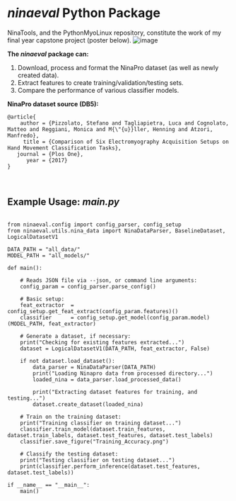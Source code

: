 # *ninaeval* Python Package

NinaTools, and the PythonMyoLinux repository, constitute the work of my final year capstone project (poster below).
![image](https://drive.google.com/uc?export=view&id=1tMUZbA5dVqKowB9Ruh7uCwTAUb2KQM0H)



**The *ninaeval* package can:**

1. Download, process and format the NinaPro dataset (as well as newly created data).
2. Extract features to create training/validation/testing sets.
3. Compare the performance of various classifier models.

**NinaPro dataset source (DB5):**
```
@article{
    author = {Pizzolato, Stefano and Tagliapietra, Luca and Cognolato, Matteo and Reggiani, Monica and M{\"{u}}ller, Henning and Atzori, Manfredo},
     title = {Comparison of Six Electromyography Acquisition Setups on Hand Movement Classification Tasks},
   journal = {Plos One},
      year = {2017}
}
```
&nbsp;


## Example Usage: *main.py*
```

from ninaeval.config import config_parser, config_setup
from ninaeval.utils.nina_data import NinaDataParser, BaselineDataset, LogicalDatasetV1

DATA_PATH = "all_data/"
MODEL_PATH = "all_models/"

def main():

    # Reads JSON file via --json, or command line arguments:
    config_param = config_parser.parse_config()

    # Basic setup:
    feat_extractor  = config_setup.get_feat_extract(config_param.features)()
    classifier      = config_setup.get_model(config_param.model)(MODEL_PATH, feat_extractor)

    # Generate a dataset, if necessary:
    print("Checking for existing features extracted...")
    dataset = LogicalDatasetV1(DATA_PATH, feat_extractor, False)

    if not dataset.load_dataset():
        data_parser = NinaDataParser(DATA_PATH)
        print("Loading Ninapro data from processed directory...")
        loaded_nina = data_parser.load_processed_data()

        print("Extracting dataset features for training, and testing...")
        dataset.create_dataset(loaded_nina)

    # Train on the training dataset:
    print("Training classifier on training dataset...")
    classifier.train_model(dataset.train_features, dataset.train_labels, dataset.test_features, dataset.test_labels)
    classifier.save_figure("Training_Accuracy.png")

    # Classify the testing dataset:
    print("Testing classifier on testing dataset...")
    print(classifier.perform_inference(dataset.test_features, dataset.test_labels))

if __name__ == "__main__":
    main()
```
